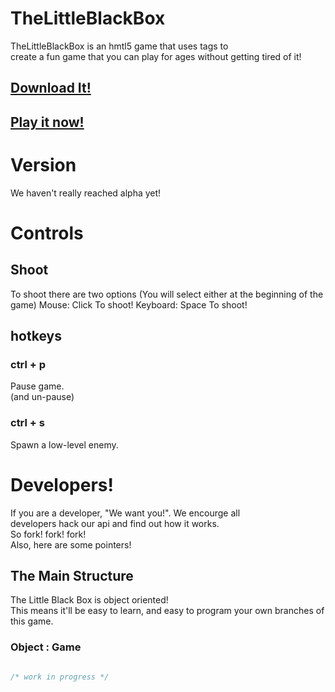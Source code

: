 # TheLittleBlackBox
TheLittleBlackBox is an hmtl5 game that uses tags to  
create a fun game that you can play for ages without getting tired of it!
## [Download It!](https://github.com/TheSeceretDevs/TheLittleBlackBox/archive/master.zip)
## [Play it now!](https://theseceretdevs.github.io/TheLittleBlackBox)
# Version
We haven't really reached alpha yet!
# Controls
## Shoot
To shoot there are two options (You will select either at the beginning of the game)
Mouse:
Click To shoot!
Keyboard:
Space To shoot!
## hotkeys
### ctrl + p
Pause game.  
(and un-pause)
### ctrl + s
Spawn a low-level enemy.
# Developers!
If you are a developer, "We want you!". We encourge all  
developers hack our api and find out how it works.  
So fork! fork! fork!  
Also, here are some pointers!
## The Main Structure
The Little Black Box is object oriented!  
This means it'll be easy to learn, and easy to program your own branches of this game.  
### Object : Game
```javascript

/* work in progress */
```

